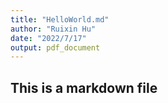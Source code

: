 ```yaml
---
title: "HelloWorld.md"
author: "Ruixin Hu"
date: "2022/7/17"
output: pdf_document
---
```


## This is a markdown file
